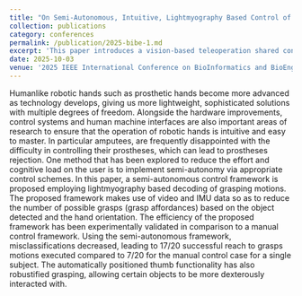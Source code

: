 ```yaml
---
title: "On Semi-Autonomous, Intuitive, Lightmyography Based Control of Humanlike Robotic and Prosthetic Hands Utilizing Video and IMU Data"
collection: publications
category: conferences
permalink: /publication/2025-bibe-1.md
excerpt: 'This paper introduces a vision-based teleoperation shared control framework designed to overcome real-time teleoperation limitations, providing intuitive, real-time control of a quadruped’s manipulator'
date: 2025-10-03
venue: '2025 IEEE International Conference on BioInformatics and BioEngineering (BIBE 2025)'
---
```


Humanlike robotic hands such as prosthetic hands become more advanced as technology develops, giving us more lightweight, sophisticated solutions with multiple degrees of freedom. Alongside the hardware improvements, control systems and human machine interfaces are also important areas of research to ensure that the operation of robotic hands is intuitive and easy to master. In particular amputees, are frequently disappointed with the difficulty in controlling their prostheses, which can lead to prostheses rejection. One method that has been explored to reduce the effort and cognitive load on the user is to implement semi-autonomy via appropriate control schemes. In this paper, a semi-autonomous control framework is proposed employing lightmyography based decoding of grasping motions. The proposed framework makes use of video and IMU data so as to reduce the number of possible grasps (grasp affordances) based on the object detected and the hand orientation. The efficiency of the proposed framework has been experimentally validated in comparison to a manual control framework. Using the semi-autonomous framework, misclassifications decreased, leading to 17/20 successful reach to grasps motions executed compared to 7/20 for the manual control case for a single subject. The automatically positioned thumb functionality has also robustified grasping, allowing certain objects to be more dexterously interacted with. 

